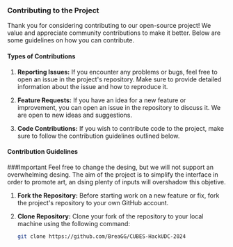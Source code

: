 ### Contributing to the Project

Thank you for considering contributing to our open-source project! We value and appreciate community contributions to make it better. Below are some guidelines on how you can contribute.

#### Types of Contributions

1. **Reporting Issues:** If you encounter any problems or bugs, feel free to open an issue in the project's repository. Make sure to provide detailed information about the issue and how to reproduce it.

2. **Feature Requests:** If you have an idea for a new feature or improvement, you can open an issue in the repository to discuss it. We are open to new ideas and suggestions.

3. **Code Contributions:** If you wish to contribute code to the project, make sure to follow the contribution guidelines outlined below.

#### Contribution Guidelines

###Important
Feel free to change the desing, but we will not support an overwhelming desing. The aim of the project is to simplify the interface in order to promote art, an dsing plenty of inputs will overshadow this objetive.

1. **Fork the Repository:** Before starting work on a new feature or fix, fork the project's repository to your own GitHub account.

2. **Clone Repository:** Clone your fork of the repository to your local machine using the following command:
   ```bash
   git clone https://github.com/BreaGG/CUBES-HackUDC-2024
